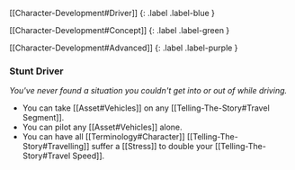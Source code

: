 
[[Character-Development#Driver]]
{: .label .label-blue }

[[Character-Development#Concept]]
{: .label .label-green }

[[Character-Development#Advanced]]
{: .label .label-purple }
### Stunt Driver
*You've never found a situation you couldn't get into or out of while driving.*
* You can take [[Asset#Vehicles]] on any [[Telling-The-Story#Travel Segment]].
* You can pilot any [[Asset#Vehicles]] alone.
* You can have all [[Terminology#Character]] [[Telling-The-Story#Travelling]] suffer a [[Stress]] to double your [[Telling-The-Story#Travel Speed]].